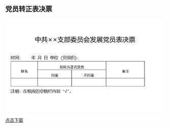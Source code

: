 党员转正表决票
---
![image](pics/zzbjp.png)

[点击下载](https://yuzhenlol.github.io/jy/guide/files/zzbjp.docx)
